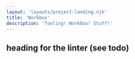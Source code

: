 ```yaml
---
layout: 'layouts/project-landing.njk'
title: 'Workbox'
description: 'Tooling! Workbox! Stuff!'
---
```


<!-- TODO(samthor): Using a h2 here doesn't match our designs, but it's a linter requirement -->

##  heading for the linter (see todo)



